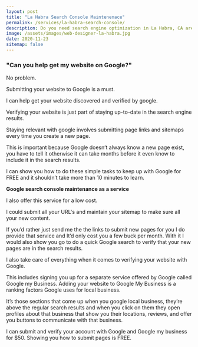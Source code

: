 ```yaml
---
layout: post
title: "La Habra Search Console Maintenenace"
permalink: /services/la-habra-search-console/
description: Do you need search engine optimization in La Habra, CA area.
image: /assets/images/web-designer-la-habra.jpg
date: 2020-11-23
sitemap: false
---
```


### "Can you help get my website on Google?"

No problem. 

Submitting your website to Google is a must.

I can help get your website discovered and verified by google. 

Verifying your website is just part of staying up-to-date in the search engine
results.

Staying relevant with google involves submitting page links and sitemaps every
time you create a new page.

This is important because Google doesn’t always know a new page exist, you have
to tell it otherwise it can take months before it even know to include it in the
search results. 

I can show you how to do these simple tasks to keep up with Google for FREE and
it shouldn’t take more than 10 minutes to learn.

**Google search console maintenance as a service**

I also offer this service for a low cost.

I could submit all your URL's and maintain your sitemap to make sure all your new
content.

If you’d rather just send me the the links to submit new pages for you I do provide
that service and It’d only cost you a few buck per month.  With it I would also
show you go to do a quick Google search to verify that your new pages are in the
search results.

I also  take care of everything when it comes to verifying your website with Google.

This includes signing you up for a separate service offered by Google called Google 
my Business.  Adding your website to Google My Business is a ranking factors Google 
uses for local business.

It’s those sections that come up when you google local business, they’re above the
regular search results and when you click on them they open profiles
about that business that show you their locations, reviews, and offer you buttons to
communicate with that business.

I can submit and verify your account with Google and Google my business for $50.
Showing you how to submit pages is FREE.